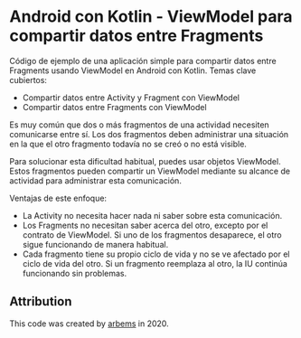 # Android con Kotlin - ViewModel para compartir datos entre Fragments
                                                                                                  
Código de ejemplo de una aplicación simple para compartir datos entre Fragments usando ViewModel en Android con Kotlin. Temas clave cubiertos:

* Compartir datos entre Activity y Fragment con ViewModel
* Compartir datos entre Fragments con ViewModel

Es muy común que dos o más fragmentos de una actividad necesiten comunicarse entre sí. 
Los dos fragmentos deben administrar una situación en la que el otro fragmento todavía no se creó o no está visible.

Para solucionar esta dificultad habitual, puedes usar objetos ViewModel. Estos fragmentos pueden compartir un ViewModel mediante su alcance de actividad para administrar esta comunicación.

Ventajas de este enfoque:

- La Activity no necesita hacer nada ni saber sobre esta comunicación.
- Los Fragments no necesitan saber acerca del otro, excepto por el contrato de ViewModel. Si uno de los fragmentos desaparece, el otro sigue funcionando de manera habitual.
- Cada fragmento tiene su propio ciclo de vida y no se ve afectado por el ciclo de vida del otro. Si un fragmento reemplaza al otro, la IU continúa funcionando sin problemas.




## Attribution

This code was created by [arbems](https://github.com/arbems) in 2020.
